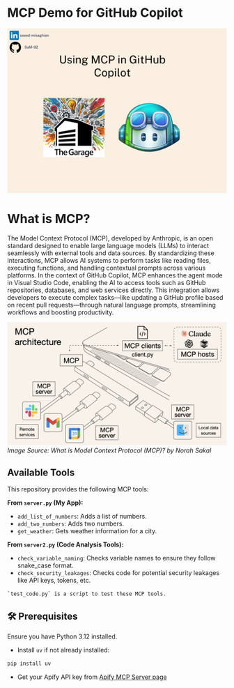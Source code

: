 # MCP Demo for GitHub Copilot

![MCP Demo Title](image/title.png)

# What is MCP?

The Model Context Protocol (MCP), developed by Anthropic, is an open standard designed to enable large language models (LLMs) to interact seamlessly with external tools and data sources. By standardizing these interactions, MCP allows AI systems to perform tasks like reading files, executing functions, and handling contextual prompts across various platforms. In the context of GitHub Copilot, MCP enhances the agent mode in Visual Studio Code, enabling the AI to access tools such as GitHub repositories, databases, and web services directly. This integration allows developers to execute complex tasks—like updating a GitHub profile based on recent pull requests—through natural language prompts, streamlining workflows and boosting productivity.

![MCP Demo Title](image/what-is-mcp.png)
*Image Source: What is Model Context Protocol (MCP)? by Norah Sakal*

## Available Tools

This repository provides the following MCP tools:

**From `server.py` (My App):**

- `add_list_of_numbers`: Adds a list of numbers.
- `add_two_numbers`: Adds two numbers.
- `get_weather`: Gets weather information for a city.

**From `server2.py` (Code Analysis Tools):**

- `check_variable_naming`: Checks variable names to ensure they follow snake_case format.
- `check_security_leakages`: Checks code for potential security leakages like API keys, tokens, etc.

````
`test_code.py` is a script to test these MCP tools.
````

## 🛠️ Prerequisites

Ensure you have Python 3.12 installed.

- Install `uv` if not already installed:
```bash
pip install uv
```
- Get your Apify API key from [Apify MCP Server page](https://apify.com/apify/actors-mcp-server)




